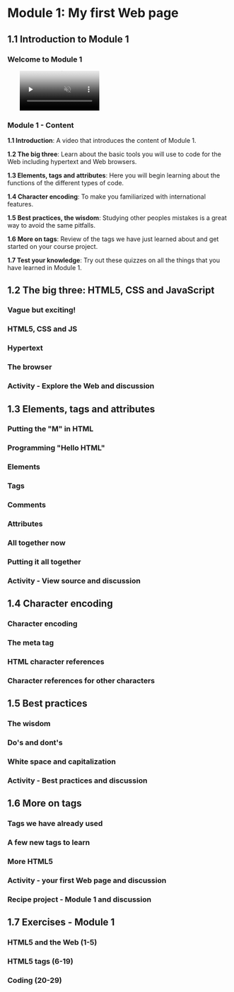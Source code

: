# Module 1: My first Web page

## 1.1 Introduction to Module 1

### Welcome to Module 1

<video src="https://edx-video.net/W3CHTM502016-V011700_DTH.mp4" preload="none" loop="loop" controls="controls" style="margin-left: 2em;" muted="" poster="http://www.multipelife.com/wp-content/uploads/2016/08/video-converter-software.png" width="180">
  <track src="https://courses.edx.org/courses/course-v1:W3Cx+HTML5.0x+1T2019/xblock/block-v1:W3Cx+HTML5.0x+1T2019+type@video+block@38471a37140b4363a24b42362666bdb8/handler/transcript/download" kind="captions" srclang="en" label="English" default>
  Your browser does not support the HTML5 video element.
</video><br/>


### Module 1 - Content

__1.1 Introduction__: A video that introduces the content of Module 1.

__1.2 The big three__: Learn about the basic tools you will use to code for the Web including hypertext and Web browsers.

__1.3 Elements, tags and attributes__: Here you will begin learning about the functions of the different types of code.

__1.4 Character encoding__: To make you familiarized with international features.

__1.5 Best practices, the wisdom__: Studying other peoples mistakes is a great way to avoid the same pitfalls.

__1.6 More on tags__: Review of the tags we have just learned about and get started on your course project.

__1.7 Test your knowledge__: Try out these quizzes on all the things that you have learned in Module 1.


## 1.2 The big three: HTML5, CSS and JavaScript

### Vague but exciting!



### HTML5, CSS and JS



### Hypertext



### The browser



### Activity - Explore the Web and discussion



## 1.3 Elements, tags and attributes

### Putting the "M" in HTML



### Programming "Hello HTML"



### Elements



### Tags



### Comments



### Attributes



### All together now



### Putting it all together



### Activity - View source and discussion



## 1.4 Character encoding

### Character encoding



### The meta tag



### HTML character references



### Character references for other characters



## 1.5 Best practices

### The wisdom



### Do's and dont's



### White space and capitalization



### Activity - Best practices and discussion



## 1.6 More on tags

### Tags we have already used



### A few new tags to learn



### More HTML5



### Activity - your first Web page and discussion



### Recipe project - Module 1 and discussion



## 1.7 Exercises - Module 1

### HTML5 and the Web (1-5)



### HTML5 tags (6-19)



### Coding (20-29)


